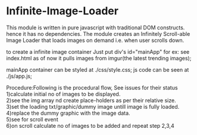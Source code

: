 # Infinite-Image-Loader

This module is written in pure javascript with traditional DOM constructs. hence it has no dependencies.
The module creates an Infinitely Scroll-able Image Loader that loads images on demand i.e. when user scrolls down.

to create a infinite image container Just put div's id="mainApp" for ex: see index.html
as of now it pulls images from imgur(the latest trending images);

mainApp container can be styled at ./css/style.css;
js code can be seen at ./js/app.js;

Procedure:Following is the procedural flow, See issues for their status <br>
1)calculate initial no of images to be displayed. <br>
2)see the img array nd create place-holders as per their relative size. <br>
3)set the loading txt/graphic/dummy image untill image is fully loaded. <br>
4)replace the dummy graphic with the image data. <br>
5)see for scroll event <br>
6)on scroll calculate no of images to be added and repeat step 2,3,4 <br>
